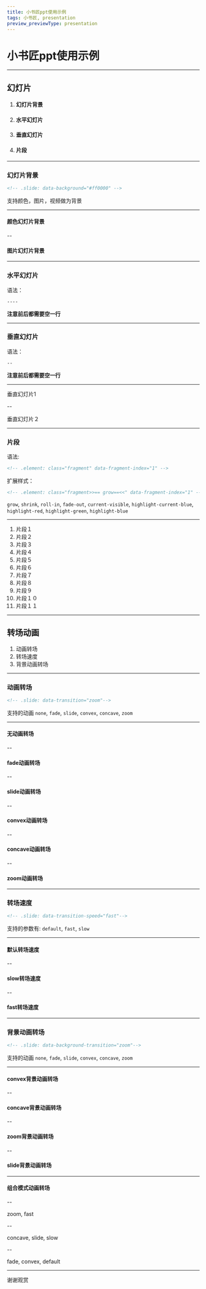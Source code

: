 ```yaml
---
title: 小书匠ppt使用示例
tags: 小书匠, presentation
preview_previewType: presentation
---
```


# 小书匠ppt使用示例

----

## 幻灯片

1. #### 幻灯片背景
1. #### 水平幻灯片
2. #### 垂直幻灯片
3. #### 片段

----

### 幻灯片背景
``` html
<!-- .slide: data-background="#ff0000" -->
```
支持颜色，图片，视频做为背景

----



#### **颜色幻灯片背景**

--

<!-- .slide: data-background="img/zen/3.jpg" -->

#### **图片幻灯片背景**

----


### 水平幻灯片

语法：
```
----
```
**注意前后都需要空一行**


----

### 垂直幻灯片

语法：
```
--
```
**注意前后都需要空一行**

----

垂直幻灯片1

--

垂直幻灯片２

----

### 片段

语法:
``` html
<!-- .element: class="fragment" data-fragment-index="1" -->
```
扩展样式：

``` html
<!-- .element: class="fragment>>== grow==<<" data-fragment-index="1" -->
```

`grow`, `shrink`, `roll-in`, `fade-out`, `current-visible`, `highlight-current-blue`, `highlight-red`, `highlight-green`, `highlight-blue`

----

1. 片段１
2. 片段２
3. 片段３
4. 片段４
5. 片段５
6. 片段６
7. 片段７
8. 片段８
9. 片段９
10. 片段１０
11. 片段１１

----

## 转场动画

1. 动画转场
2. 转场速度
3. 背景动画转场

----

### 动画转场
```html
<!-- .slide: data-transition="zoom"-->
```

支持的动画
`none`, `fade`, `slide`, `convex`, `concave`, `zoom`

----



#### 无动画转场

--

<!-- .slide: data-transition="fade"-->

#### fade动画转场

--

<!-- .slide: data-transition="slide" -->

#### slide动画转场

--

<!-- .slide: data-transition="convex"-->

#### convex动画转场

--

<!-- .slide: data-transition="concave"-->

#### concave动画转场

--

<!-- .slide: data-transition="zoom"-->

#### zoom动画转场

----

### 转场速度
``` html
<!-- .slide: data-transition-speed="fast"-->
```
支持的参数有: `default`, `fast`, `slow`

----

#### 默认转场速度

--

<!-- .slide: data-transition-speed="slow"-->

#### slow转场速度

--

<!-- .slide: data-transition-speed="fast"-->

#### fast转场速度

----

### 背景动画转场
``` html
<!-- .slide: data-background-transition="zoom"-->
```

支持的动画
`none`, `fade`, `slide`, `convex`, `concave`, `zoom`

----



#### convex背景动画转场

--

<!-- .slide: data-background="#4d7e65" data-background-transition="concave"-->

#### concave背景动画转场

--

<!-- .slide: data-background="#4d7e65" data-background-transition="zoom"-->

#### zoom背景动画转场

--

<!-- .slide: data-background="#4d7e65" data-background-transition="slide"-->

#### slide背景动画转场

----

#### 组合模式动画转场

--

<!-- .slide: data-background="#ff0000" data-transition="zoom" data-transition-speed="fast"-->

zoom, fast

--

<!-- .slide: data-background="img/zen/3.jpg" data-background-transition="concave" data-transition="slide" data-transition-speed="slow"-->

concave, slide, slow

--


<!-- .slide: data-background="#03c8cb" data-background-transition="fade" data-transition="convex" data-transition-speed="default"-->

fade, convex, default

----

谢谢观赏
